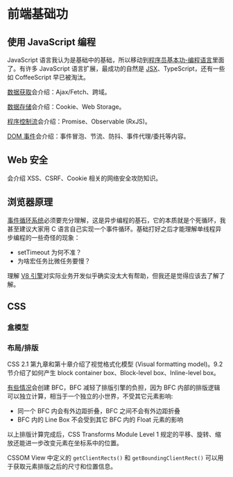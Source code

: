 # 前端基础功

## 使用 JavaScript 编程
JavaScript 语言我认为是基础中的基础，所以移动到[程序员基本功-编程语言](/programmer/language/javascript)里面了。有许多 JavaScript 语言扩展，最成功的自然是 [JSX](./jsx)、TypeScript，还有一些如 CoffeeScript 早已被淘汰。

[数据获取](./data-fetch)会介绍：Ajax/Fetch、跨域。

[数据存储](./data-store)会介绍：Cookie、Web Storage。

[程序控制流](./control-flow)会介绍：Promise、Observable (RxJS)。

[DOM 事件](./dom-event)会介绍：事件冒泡、节流、防抖、事件代理/委托等内容。

## Web 安全
会介绍 XSS、CSRF、Cookie 相关的网络安全攻防知识。

## 浏览器原理
[事件循环系统](./event-loop)必须要充分理解，这是异步编程的基石，它的本质就是个死循环，我甚至建议大家用 C 语言自己实现一个事件循环。基础打好之后才能理解单线程异步编程的一些奇怪的现象：
- setTimeout 为何不准？
- 为啥宏任务比微任务要慢？

理解 [V8 引擎](./v8-engine)对实际业务开发似乎确实没太大有帮助，但我还是觉得应该去了解了解。

## CSS
### 盒模型

### 布局/排版
CSS 2.1 第九章和第十章介绍了视觉格式化模型 (Visual formatting model)。9.2 节介绍了如何产生 block container box、Block-level box、Inline-level box。

[有些情况](https://developer.mozilla.org/zh-CN/docs/Web/Guide/CSS/Block_formatting_context)会创建 BFC，BFC 减轻了排版引擎的负担，因为 BFC 内部的排版逻辑可以独立计算，相当于一个独立的小世界，不受其它元素影响:
- 同一个 BFC 内会有外边距折叠，BFC 之间不会有外边距折叠
- BFC 内的 Line Box 不会受到其它 BFC 内的 Float 元素的影响

以上排版计算完成后，CSS Transforms Module Level 1 规定的平移、旋转、缩放还能进一步改变元素在坐标系中的位置。

CSSOM View 中定义的 `getClientRects()` 和 `getBoundingClientRect()` 可以用于获取元素排版之后的尺寸和位置信息。
